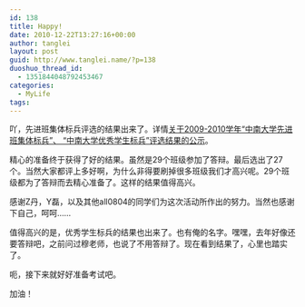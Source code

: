 ```yaml
---
id: 138
title: Happy!
date: 2010-12-22T13:27:16+00:00
author: tanglei
layout: post
guid: http://www.tanglei.name/?p=138
duoshuo_thread_id:
  - 1351844048792453467
categories:
  - MyLife
tags:
---
```

吖，先进班集体标兵评选的结果出来了。详情[关于2009-2010学年“中南大学先进班集体标兵”、 “中南大学优秀学生标兵”评选结果的公示](http://www.qgzxol.com/xuegong/xgw/NewsSystem/Files/2010-12-22/5571.shtml)。

精心的准备终于获得了好的结果。虽然是29个班级参加了答辩。最后选出了27个。当然大家都评上多好啊，为什么非得要刷掉很多班级我们才高兴呢。29个班级都为了答辩而去精心准备了。这样的结果值得高兴。

感谢Z丹，Y磊，以及其他all0804的同学们为这次活动所作出的努力。当然也感谢下自己，呵呵……

值得高兴的是，优秀学生标兵的结果也出来了。也有俺的名字。嘿嘿，去年好像还要答辩吧，之前问过穆老师，也说了不用答辩了。现在看到结果了，心里也踏实了。

呃，接下来就好好准备考试吧。

加油！
